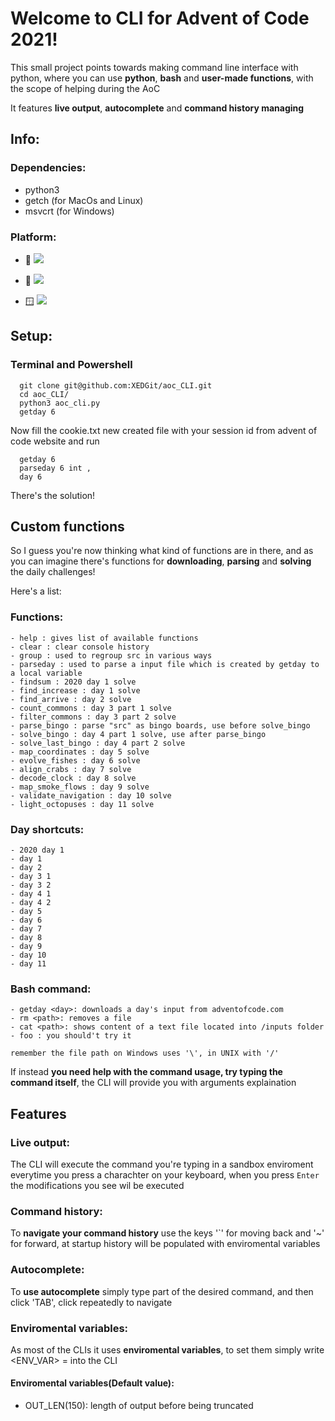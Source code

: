# Welcome to CLI for Advent of Code 2021!
This small project points towards making command line interface
with python, where you can use **python**, **bash** and **user-made functions**, with the
scope of helping during the AoC

It features **live output**, **autocomplete** and **command history managing**

## Info:

### Dependencies:
   - python3
   - getch (for MacOs and Linux)
   - msvcrt (for Windows)

### Platform:

  - 🍏 <img src="https://img.shields.io/badge/MacOs-working-brightgreen" />

  - 🐧 <img src="https://img.shields.io/badge/Linux-working-brightgreen" />

  - 🪟 <img src="https://img.shields.io/badge/Windows-working-brightgreen" />

## Setup:
### Terminal and Powershell

      git clone git@github.com:XEDGit/aoc_CLI.git
      cd aoc_CLI/
      python3 aoc_cli.py
      getday 6
      
Now fill the cookie.txt new created file with your session id from advent of code website and run
      
      getday 6
      parseday 6 int ,
      day 6
      
There's the solution!

## Custom functions

So I guess you're now thinking what kind of functions are in there, and as you
can imagine there's functions for **downloading**, **parsing** and **solving** the daily
challenges!

Here's a list:

   ### Functions:
    
    - help : gives list of available functions
    - clear : clear console history
    - group : used to regroup src in various ways
    - parseday : used to parse a input file which is created by getday to a local variable
    - findsum : 2020 day 1 solve
    - find_increase : day 1 solve 
    - find_arrive : day 2 solve
    - count_commons : day 3 part 1 solve
    - filter_commons : day 3 part 2 solve
    - parse_bingo : parse "src" as bingo boards, use before solve_bingo
    - solve_bingo : day 4 part 1 solve, use after parse_bingo
    - solve_last_bingo : day 4 part 2 solve
    - map_coordinates : day 5 solve
    - evolve_fishes : day 6 solve
    - align_crabs : day 7 solve
    - decode_clock : day 8 solve
    - map_smoke_flows : day 9 solve
    - validate_navigation : day 10 solve
    - light_octopuses : day 11 solve
    

   ### Day shortcuts:
    - 2020 day 1 
    - day 1
    - day 2
    - day 3 1
    - day 3 2
    - day 4 1
    - day 4 2
    - day 5
    - day 6
    - day 7
    - day 8
    - day 9
    - day 10
    - day 11

   ### Bash command:
    - getday <day>: downloads a day's input from adventofcode.com
    - rm <path>: removes a file
    - cat <path>: shows content of a text file located into /inputs folder
    - foo : you should't try it
    
    remember the file path on Windows uses '\', in UNIX with '/'

If instead **you need help with the command usage, try typing the command itself**, the
CLI will provide you with arguments explaination
## Features

### Live output:
The CLI will execute the command you're typing in a sandbox enviroment everytime you press a charachter on your keyboard,
when you press `Enter` the modifications you see wil be executed

### Command history:
To **navigate your command history** use the keys '\`' for moving back and '~' for forward,
at startup history will be populated with enviromental variables

### Autocomplete:
To **use autocomplete** simply type part of the desired command, and then click 'TAB',
click repeatedly to navigate

### Enviromental variables:
As most of the CLIs it uses **enviromental variables**, to set them simply write
<ENV_VAR> = <new value> into the CLI
#### Enviromental variables(Default value):
   - OUT_LEN(150): length of output before being truncated
